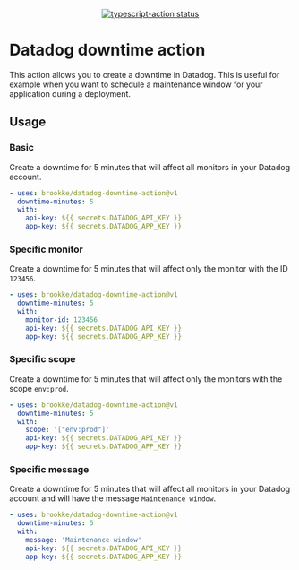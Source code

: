 <p align="center">
  <a href="https://github.com/actions/typescript-action/actions"><img alt="typescript-action status" src="https://github.com/actions/typescript-action/workflows/build-test/badge.svg"></a>
</p>

# Datadog downtime action

This action allows you to create a downtime in Datadog. This is useful for example when you want to schedule a maintenance window for your application during a deployment.

## Usage

### Basic

Create a downtime for 5 minutes that will affect all monitors in your Datadog account.

```yaml
- uses: brookke/datadog-downtime-action@v1
  downtime-minutes: 5
  with:
    api-key: ${{ secrets.DATADOG_API_KEY }}
    app-key: ${{ secrets.DATADOG_APP_KEY }}
```

### Specific monitor

Create a downtime for 5 minutes that will affect only the monitor with the ID `123456`.

```yaml
- uses: brookke/datadog-downtime-action@v1
  downtime-minutes: 5
  with:
    monitor-id: 123456
    api-key: ${{ secrets.DATADOG_API_KEY }}
    app-key: ${{ secrets.DATADOG_APP_KEY }}
```

### Specific scope

Create a downtime for 5 minutes that will affect only the monitors with the scope `env:prod`.

```yaml
- uses: brookke/datadog-downtime-action@v1
  downtime-minutes: 5
  with:
    scope: '["env:prod"]'
    api-key: ${{ secrets.DATADOG_API_KEY }}
    app-key: ${{ secrets.DATADOG_APP_KEY }}
```

### Specific message

Create a downtime for 5 minutes that will affect all monitors in your Datadog account and will have the message `Maintenance window`.

```yaml
- uses: brookke/datadog-downtime-action@v1
  downtime-minutes: 5
  with:
    message: 'Maintenance window'
    api-key: ${{ secrets.DATADOG_API_KEY }}
    app-key: ${{ secrets.DATADOG_APP_KEY }}
```
